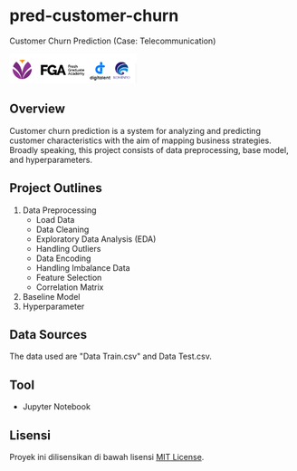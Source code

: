 # pred-customer-churn
Customer Churn Prediction (Case: Telecommunication)

![Project of the FGA Kominfo X Binar](/logo.png)

## Overview 
Customer churn prediction is a system for analyzing and predicting customer characteristics with the aim of mapping business strategies. Broadly speaking, this project consists of data preprocessing, base model, and hyperparameters.

## Project Outlines
1. Data Preprocessing
   - Load Data
   - Data Cleaning
   - Exploratory Data Analysis (EDA)
   - Handling Outliers
   - Data Encoding
   - Handling Imbalance Data
   - Feature Selection
   - Correlation Matrix
2. Baseline Model
3. Hyperparameter

## Data Sources
The data used are "Data Train.csv" and Data Test.csv.

## Tool
- Jupyter Notebook

## Lisensi
Proyek ini dilisensikan di bawah lisensi [MIT License](LICENSE).
